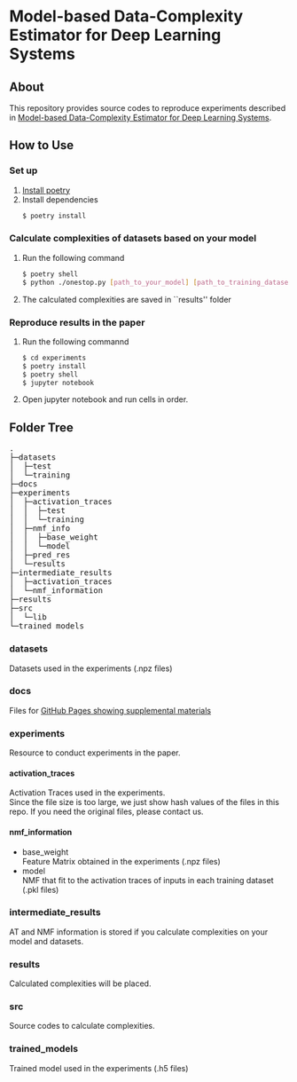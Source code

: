 # Model-based Data-Complexity Estimator for Deep Learning Systems

## About
This repository provides source codes to reproduce experiments described in [Model-based Data-Complexity Estimator for Deep Learning Systems](./docs/aitest.pdf).

## How to Use
### Set up
1. [Install poetry](https://python-poetry.org/docs/) 
1. Install dependencies
    ```bash 
    $ poetry install 
    ```

### Calculate complexities of datasets based on your model
1. Run the following command
    ```bash
    $ poetry shell
    $ python ./onestop.py [path_to_your_model] [path_to_training_dataset] [layer_name] (--test [path_to_test_dataset]) (--tag [tag_to_identify_results])
    ```
1. The calculated complexities are saved in ``results'' folder

### Reproduce results in the paper
1. Run the following commannd
    ```bash
    $ cd experiments
    $ poetry install
    $ poetry shell
    $ jupyter notebook
    ```
1. Open jupyter notebook and run cells in order.

## Folder Tree
<pre>
.
├─datasets
│  ├─test
│  └─training
├─docs
├─experiments
│  ├─activation_traces
│  │  ├─test
│  │  └─training
│  ├─nmf_info
│  │  ├─base_weight
│  │  └─model
│  ├─pred_res
│  └─results
├─intermediate_results
│  ├─activation_traces
│  └─nmf_information
├─results
├─src
│  └─lib
└─trained_models
</pre>

### datasets
Datasets used in the experiments (.npz files)

### docs
Files for [GitHub Pages showing supplemental materials](https://nttdata-rdh.github.io/complexity/)

### experiments
Resource to conduct experiments in the paper.
#### activation_traces
Activation Traces used in the experiments.  
Since the file size is too large, we just show hash values of the files in this repo.
If you need the original files, please contact us.

#### nmf_information
- base_weight  
  Feature Matrix obtained in the experiments (.npz files)
- model  
  NMF that fit to the activation traces of inputs in each training dataset (.pkl files)

### intermediate_results
AT and NMF information is stored if you calculate complexities on your model and datasets.

### results
Calculated complexities will be placed.

### src
Source codes to calculate complexities.

### trained_models
Trained model used in the experiments (.h5 files)